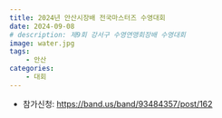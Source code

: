 ```yaml
---
title: 2024년 안산시장배 전국마스터즈 수영대회
date: 2024-09-08
# description: 제9회 강서구 수영연맹회장배 수영대회
image: water.jpg
tags:
    - 안산
categories:
    - 대회
---
```


- 참가신청: https://band.us/band/93484357/post/162